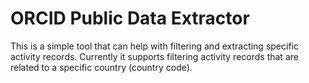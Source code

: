 # ORCID Public Data Extractor

This is a simple tool that can help with filtering and extracting specific
activity records. Currently it supports filtering activity records that are
related to a specific country (country code).
